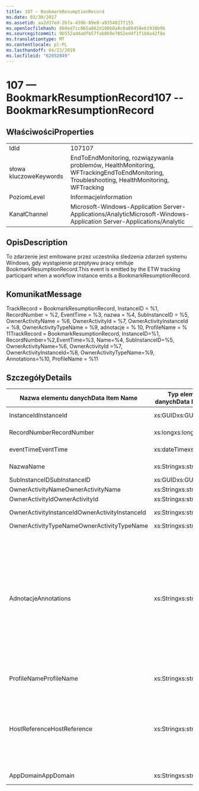 ```yaml
---
title: 107 — BookmarkResumptionRecord
ms.date: 03/30/2017
ms.assetid: aa2d37ed-2bfa-439b-89e8-a9354027f155
ms.openlocfilehash: 860ed7cc065a862d100b0a8c6a88458e61930b9b
ms.sourcegitcommit: 9b552addadfb57fab0b9e7852ed4f1f1b8a42f8e
ms.translationtype: MT
ms.contentlocale: pl-PL
ms.lasthandoff: 04/23/2019
ms.locfileid: "62052849"
---
```

# <a name="107----bookmarkresumptionrecord"></a><span data-ttu-id="77288-102">107 — BookmarkResumptionRecord</span><span class="sxs-lookup"><span data-stu-id="77288-102">107 -- BookmarkResumptionRecord</span></span>
## <a name="properties"></a><span data-ttu-id="77288-103">Właściwości</span><span class="sxs-lookup"><span data-stu-id="77288-103">Properties</span></span>  
  
|||  
|-|-|  
|<span data-ttu-id="77288-104">Id</span><span class="sxs-lookup"><span data-stu-id="77288-104">Id</span></span>|<span data-ttu-id="77288-105">107</span><span class="sxs-lookup"><span data-stu-id="77288-105">107</span></span>|  
|<span data-ttu-id="77288-106">słowa kluczowe</span><span class="sxs-lookup"><span data-stu-id="77288-106">Keywords</span></span>|<span data-ttu-id="77288-107">EndToEndMonitoring, rozwiązywania problemów, HealthMonitoring, WFTracking</span><span class="sxs-lookup"><span data-stu-id="77288-107">EndToEndMonitoring, Troubleshooting, HealthMonitoring, WFTracking</span></span>|  
|<span data-ttu-id="77288-108">Poziom</span><span class="sxs-lookup"><span data-stu-id="77288-108">Level</span></span>|<span data-ttu-id="77288-109">Informacje</span><span class="sxs-lookup"><span data-stu-id="77288-109">Information</span></span>|  
|<span data-ttu-id="77288-110">Kanał</span><span class="sxs-lookup"><span data-stu-id="77288-110">Channel</span></span>|<span data-ttu-id="77288-111">Microsoft-Windows-Application Server-Applications/Analytic</span><span class="sxs-lookup"><span data-stu-id="77288-111">Microsoft-Windows-Application Server-Applications/Analytic</span></span>|  
  
## <a name="description"></a><span data-ttu-id="77288-112">Opis</span><span class="sxs-lookup"><span data-stu-id="77288-112">Description</span></span>  
 <span data-ttu-id="77288-113">To zdarzenie jest emitowane przez uczestnika śledzenia zdarzeń systemu Windows, gdy wystąpienie przepływu pracy emituje BookmarkResumptionRecord.</span><span class="sxs-lookup"><span data-stu-id="77288-113">This event is emitted by the ETW tracking participant when a workflow instance emits a BookmarkResumptionRecord.</span></span>  
  
## <a name="message"></a><span data-ttu-id="77288-114">Komunikat</span><span class="sxs-lookup"><span data-stu-id="77288-114">Message</span></span>  
 <span data-ttu-id="77288-115">TrackRecord = BookmarkResumptionRecord, InstanceID = %1, RecordNumber = %2, EventTime = %3, nazwa = %4, SubInstanceID = %5, OwnerActivityName = %6, OwnerActivityId = %7, OwnerActivityInstanceId = %8, OwnerActivityTypeName = %9, adnotacje = % 10, ProfileName = % 11</span><span class="sxs-lookup"><span data-stu-id="77288-115">TrackRecord = BookmarkResumptionRecord, InstanceID=%1, RecordNumber=%2,EventTime=%3, Name=%4, SubInstanceID=%5,  OwnerActivityName=%6, OwnerActivityId =%7, OwnerActivityInstanceId=%8, OwnerActivityTypeName=%9, Annotations=%10, ProfileName = %11</span></span>  
  
## <a name="details"></a><span data-ttu-id="77288-116">Szczegóły</span><span class="sxs-lookup"><span data-stu-id="77288-116">Details</span></span>  
  
|<span data-ttu-id="77288-117">Nazwa elementu danych</span><span class="sxs-lookup"><span data-stu-id="77288-117">Data Item Name</span></span>|<span data-ttu-id="77288-118">Typ elementu danych</span><span class="sxs-lookup"><span data-stu-id="77288-118">Data Item Type</span></span>|<span data-ttu-id="77288-119">Opis</span><span class="sxs-lookup"><span data-stu-id="77288-119">Description</span></span>|  
|--------------------|--------------------|-----------------|  
|<span data-ttu-id="77288-120">InstanceId</span><span class="sxs-lookup"><span data-stu-id="77288-120">InstanceId</span></span>|<span data-ttu-id="77288-121">xs:GUID</span><span class="sxs-lookup"><span data-stu-id="77288-121">xs:GUID</span></span>|<span data-ttu-id="77288-122">Identyfikator wystąpienia przepływu pracy</span><span class="sxs-lookup"><span data-stu-id="77288-122">The instance id for the workflow</span></span>|  
|<span data-ttu-id="77288-123">RecordNumber</span><span class="sxs-lookup"><span data-stu-id="77288-123">RecordNumber</span></span>|<span data-ttu-id="77288-124">xs:long</span><span class="sxs-lookup"><span data-stu-id="77288-124">xs:long</span></span>|<span data-ttu-id="77288-125">Numer sekwencyjny emitowany rekordu</span><span class="sxs-lookup"><span data-stu-id="77288-125">The sequence number of the emitted record</span></span>|  
|<span data-ttu-id="77288-126">eventTime</span><span class="sxs-lookup"><span data-stu-id="77288-126">EventTime</span></span>|<span data-ttu-id="77288-127">xs:dateTime</span><span class="sxs-lookup"><span data-stu-id="77288-127">xs:dateTime</span></span>|<span data-ttu-id="77288-128">Godzina w formacie UTC zdarzenia został wyemitowany</span><span class="sxs-lookup"><span data-stu-id="77288-128">The time in UTC when the event was emitted</span></span>|  
|<span data-ttu-id="77288-129">Nazwa</span><span class="sxs-lookup"><span data-stu-id="77288-129">Name</span></span>|<span data-ttu-id="77288-130">xs:String</span><span class="sxs-lookup"><span data-stu-id="77288-130">xs:string</span></span>|<span data-ttu-id="77288-131">Nazwa zakładki, która zostało wznowione</span><span class="sxs-lookup"><span data-stu-id="77288-131">The name of the bookmark that was resumed</span></span>|  
|<span data-ttu-id="77288-132">SubInstanceID</span><span class="sxs-lookup"><span data-stu-id="77288-132">SubInstanceID</span></span>|<span data-ttu-id="77288-133">xs:GUID</span><span class="sxs-lookup"><span data-stu-id="77288-133">xs:GUID</span></span>|<span data-ttu-id="77288-134">Identyfikator zakresu zakładki</span><span class="sxs-lookup"><span data-stu-id="77288-134">The id of the bookmark scope</span></span>|  
|<span data-ttu-id="77288-135">OwnerActivityName</span><span class="sxs-lookup"><span data-stu-id="77288-135">OwnerActivityName</span></span>|<span data-ttu-id="77288-136">xs:String</span><span class="sxs-lookup"><span data-stu-id="77288-136">xs:string</span></span>|<span data-ttu-id="77288-137">Nazwa działania zakładki</span><span class="sxs-lookup"><span data-stu-id="77288-137">The name of the bookmark activity</span></span>|  
|<span data-ttu-id="77288-138">OwnerActivityId</span><span class="sxs-lookup"><span data-stu-id="77288-138">OwnerActivityId</span></span>|<span data-ttu-id="77288-139">xs:String</span><span class="sxs-lookup"><span data-stu-id="77288-139">xs:string</span></span>|<span data-ttu-id="77288-140">Identyfikator działania zakładki</span><span class="sxs-lookup"><span data-stu-id="77288-140">The id of the bookmark activity</span></span>|  
|<span data-ttu-id="77288-141">OwnerActivityInstanceId</span><span class="sxs-lookup"><span data-stu-id="77288-141">OwnerActivityInstanceId</span></span>|<span data-ttu-id="77288-142">xs:String</span><span class="sxs-lookup"><span data-stu-id="77288-142">xs:string</span></span>|<span data-ttu-id="77288-143">Identyfikator wystąpienia działania zakładki</span><span class="sxs-lookup"><span data-stu-id="77288-143">The instance id of the bookmark activity</span></span>|  
|<span data-ttu-id="77288-144">OwnerActivityTypeName</span><span class="sxs-lookup"><span data-stu-id="77288-144">OwnerActivityTypeName</span></span>|<span data-ttu-id="77288-145">xs:String</span><span class="sxs-lookup"><span data-stu-id="77288-145">xs:string</span></span>|<span data-ttu-id="77288-146">Typ działania zakładki</span><span class="sxs-lookup"><span data-stu-id="77288-146">The type of the bookmark activity</span></span>|  
|<span data-ttu-id="77288-147">Adnotacje</span><span class="sxs-lookup"><span data-stu-id="77288-147">Annotations</span></span>|<span data-ttu-id="77288-148">xs:String</span><span class="sxs-lookup"><span data-stu-id="77288-148">xs:string</span></span>|<span data-ttu-id="77288-149">Adnotacje, które zostały dodane do tego zdarzenia.</span><span class="sxs-lookup"><span data-stu-id="77288-149">The annotations that were added to this event.</span></span>  <span data-ttu-id="77288-150">Wartości są przechowywane w elemencie xml w formacie \<elementy >\< nazwa elementu = "annotationName" type="System.String" > annotationValue\</item > \< /elementy >.</span><span class="sxs-lookup"><span data-stu-id="77288-150">The values are stored in an xml element in the format \<items>\< item  name = "annotationName" type="System.String">annotationValue\</item>\</items>.</span></span>  <span data-ttu-id="77288-151">Jeśli nie określono bez adnotacji, a następnie ciąg zawiera \<elementów / >.</span><span class="sxs-lookup"><span data-stu-id="77288-151">If no annotations are specified then the string contains \<items/>.</span></span> <span data-ttu-id="77288-152">Rozmiar zdarzenia ETW jest ograniczona przez rozmiar buforu ETW lub max ładunek zdarzenia ETW.</span><span class="sxs-lookup"><span data-stu-id="77288-152">The ETW event size is limited by the ETW buffer size or the max payload for an ETW event.</span></span> <span data-ttu-id="77288-153">Jeśli rozmiar zdarzenia przekracza limit ETW, a następnie zdarzenie zostanie obcięta przez usunięcie adnotacje i zastępując wartość symbolu adnotacji z \<elementy >...  \< /elementy >.</span><span class="sxs-lookup"><span data-stu-id="77288-153">If the size of the event exceeds the ETW limits, then the event is truncated by dropping the annotations and replacing the annotation value with \<items>...\</items>.</span></span>|  
|<span data-ttu-id="77288-154">ProfileName</span><span class="sxs-lookup"><span data-stu-id="77288-154">ProfileName</span></span>|<span data-ttu-id="77288-155">xs:String</span><span class="sxs-lookup"><span data-stu-id="77288-155">xs:string</span></span>|<span data-ttu-id="77288-156">Nazwa lub profilu śledzenia, które spowodowały to zdarzenie jest emitowane</span><span class="sxs-lookup"><span data-stu-id="77288-156">The name or the tracking profile that resulted in this event being emitted</span></span>|  
|<span data-ttu-id="77288-157">HostReference</span><span class="sxs-lookup"><span data-stu-id="77288-157">HostReference</span></span>|<span data-ttu-id="77288-158">xs:String</span><span class="sxs-lookup"><span data-stu-id="77288-158">xs:string</span></span>|<span data-ttu-id="77288-159">Dla usług sieci web hostowanych w tym polu jednoznacznie identyfikuje usługę w hierarchii w sieci web.</span><span class="sxs-lookup"><span data-stu-id="77288-159">For web hosted services, this field uniquely identifies the service in the web hierarchy.</span></span>  <span data-ttu-id="77288-160">Jego format jest zdefiniowany jako "Ścieżka wirtualna aplikacji Nazwa witryny sieci Web&#124;ścieżka wirtualna usługi&#124;ServiceName" przykład: 'Default Web Site/CalculatorApplication&#124;/CalculatorService.svc&#124;CalculatorService'</span><span class="sxs-lookup"><span data-stu-id="77288-160">Its format is defined as 'Web Site Name Application Virtual Path&#124;Service Virtual Path&#124;ServiceName' Example: 'Default Web Site/CalculatorApplication&#124;/CalculatorService.svc&#124;CalculatorService'</span></span>|  
|<span data-ttu-id="77288-161">AppDomain</span><span class="sxs-lookup"><span data-stu-id="77288-161">AppDomain</span></span>|<span data-ttu-id="77288-162">xs:String</span><span class="sxs-lookup"><span data-stu-id="77288-162">xs:string</span></span>|<span data-ttu-id="77288-163">Ciąg zwracany przez AppDomain.CurrentDomain.FriendlyName.</span><span class="sxs-lookup"><span data-stu-id="77288-163">The string returned by AppDomain.CurrentDomain.FriendlyName.</span></span>|
